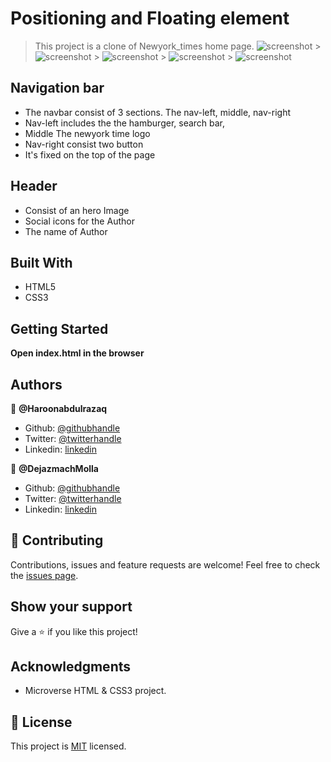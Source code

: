 # Positioning and Floating element

> This project is a clone of Newyork_times home page.
> ![screenshot](https://imgur.com/dltiVuO.png) > ![screenshot](https://imgur.com/91g4nmc.png) > ![screenshot](https://imgur.com/uBLKncL.png) > ![screenshot](https://imgur.com/ozlvRXY.png) > ![screenshot](https://imgur.com/cYaTkcm.png)

## Navigation bar

- The navbar consist of 3 sections. The nav-left, middle, nav-right
- Nav-left includes the the hamburger, search bar,
- Middle The newyork time logo
- Nav-right consist two button
- It's fixed on the top of the page

## Header

- Consist of an hero Image
- Social icons for the Author
- The name of Author

## Built With

- HTML5
- CSS3

## Getting Started

**Open index.html in the browser**

## Authors

:bust_in_silhouette: **@Haroonabdulrazaq**

- Github: [@githubhandle](https://github.com/Haroonabdulrazaq?tab=repositories)
- Twitter: [@twitterhandle](https://twitter.com/Hanq_o)
- Linkedin: [linkedin](https://www.linkedin.com/in/haroon-abdulrazaq-817906100/)

:bust_in_silhouette: **@DejazmachMolla**

- Github: [@githubhandle](https://github.com/DejazmachMolla)
- Twitter: [@twitterhandle](https://twitter.com/DJATSS)
- Linkedin: [linkedin](https://www.linkedin.com/in/dejazmach-getachew-027aabaa/)

## :handshake: Contributing

Contributions, issues and feature requests are welcome!
Feel free to check the [issues page](issues/).

## Show your support

Give a :star:️ if you like this project!

## Acknowledgments

- Microverse HTML & CSS3 project.

## :memo: License

This project is [MIT](lic.url) licensed.

